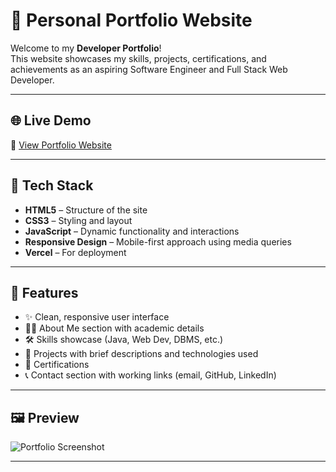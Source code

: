 # 💼 Personal Portfolio Website

Welcome to my **Developer Portfolio**!  
This website showcases my skills, projects, certifications, and achievements as an aspiring Software Engineer and Full Stack Web Developer.

---

## 🌐 Live Demo

🔗 [View Portfolio Website](https://my-portfolio-delta-teal-10.vercel.app/)  

---

## 🧰 Tech Stack

- **HTML5** – Structure of the site  
- **CSS3** – Styling and layout  
- **JavaScript** – Dynamic functionality and interactions  
- **Responsive Design** – Mobile-first approach using media queries  
- **Vercel** – For deployment

---

## 📌 Features

- ✨ Clean, responsive user interface
- 🧑‍💼 About Me section with academic details
- 🛠 Skills showcase (Java, Web Dev, DBMS, etc.)
- 🧪 Projects with brief descriptions and technologies used
- 📜 Certifications
- 📞 Contact section with working links (email, GitHub, LinkedIn)

---

## 🖼 Preview

![Portfolio Screenshot](./My_portfolio.png)  


---
